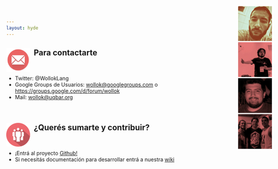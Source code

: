 ```yaml
---
layout: hyde
---
```


<div>
<img src="/images/mail.png" height="64" width="64" align="left"/>
<h2>&nbsp;&nbsp;Para contactarte</h2>
</div><br>

<img src="/images/comunidad/Community2.jpg" style="
	position: absolute;
	top: 2em;
	right: 1em;
	height: 28em;
	width: 7em;
	z-index: -1;"/>

<ul>
<li>Twitter: @WollokLang</li>
<li>Google Groups de Usuarios: <a href="mailto:wollok@googlegroups.com">wollok@googlegroups.com</a> o <a href="https://groups.google.com/d/forum/wollok">https://groups.google.com/d/forum/wollok</a>
</li>
<li>Mail: <a href="mailto:wollok@uqbar.org">wollok@uqbar.org</a> </li>
</ul>

<br>
<div>
<img src="/images/community.png" height="64" width="64" align="left"/>
<h2>&nbsp;&nbsp;¿Querés sumarte y contribuir?</h2>
</div>
<br>
<ul>
<li>¡Entrá al proyecto <a href="https://github.com/uqbar-project/wollok">Github!</a></li>
<li>Si necesitás documentación para desarrollar entrá a nuestra <a href="https://github.com/uqbar-project/wollok">wiki</a></li>
</ul>


